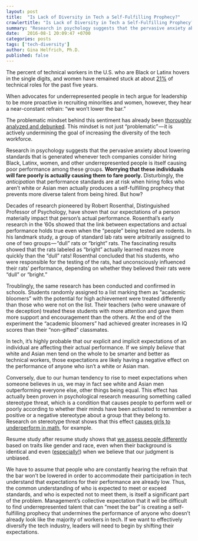 ```yaml
---
layout: post
title:  "Is Lack of Diversity in Tech a Self-Fulfilling Prophecy?"
crawlertitle: "Is Lack of Diversity in Tech a Self-Fulfilling Prophecy?"
summary: "Research in psychology suggests that the pervasive anxiety about lowering standards that is generated whenever tech companies consider hiring Black, Latinx, women, and other underrepresented people is itself causing poor performance among these groups."
date:   2016-08-1 20:09:47 +0700
categories: posts
tags: ['tech-diversity']
author: Gina Helfrich, Ph.D.
published: false
---
```

The percent of technical workers in the U.S. who are Black or Latinx hovers in the single digits, and women have remained stuck at about [21%](http://anitaborg.org/news/measure-what-matters/) of technical roles for the past five years.

When advocates for underrepresented people in tech argue for leadership to be more proactive in recruiting minorities and women, however, they hear a near-constant refrain: “we won’t lower the bar.”

The problematic mindset behind this sentiment has already been [thoroughly analyzed and debunked](https://byrslf.co/what-you-re-really-saying-when-you-talk-about-lowering-the-bar-in-hiring-a30d9b12430f#.fktuvi9fy). This mindset is not just “problematic” — it is actively undermining the goal of increasing the diversity of the tech workforce.

Research in psychology suggests that the pervasive anxiety about lowering standards that is generated whenever tech companies consider hiring Black, Latinx, women, and other underrepresented people is itself causing poor performance among these groups. **Worrying that these individuals will fare poorly is actually causing them to fare poorly.** Disturbingly, the _anticipation_ that performance standards are at risk when hiring folks who aren’t white or Asian men actually produces a self-fulfilling prophecy that prevents more diverse talent from being hired. But how?

Decades of research pioneered by Robert Rosenthal, Distinguished Professor of Psychology, have shown that our expectations of a person materially impact that person’s actual performance. Rosenthal’s early research in the ’60s showed that the link between expectations and actual performance holds true even when the “people” being tested are rodents. In his landmark study, a group of standard lab rats were arbitrarily assigned to one of two groups — “dull” rats or “bright” rats. The fascinating results showed that the rats labeled as “bright” actually learned mazes more quickly than the “dull” rats! Rosenthal concluded that his students, who were responsible for the testing of the rats, had unconsciously influenced their rats’ performance, depending on whether they believed their rats were “dull” or “bright.”

Troublingly, the same research has been conducted and confirmed in schools. Students randomly assigned to a list marking them as “academic bloomers” with the potential for high achievement were treated differently than those who were not on the list. Their teachers (who were unaware of the deception) treated these students with more attention and gave them more support and encouragement than the others. At the end of the experiment the “academic bloomers” had achieved greater increases in IQ scores than their “non-gifted” classmates.

In tech, it’s highly probable that our explicit and implicit expectations of an individual are affecting their actual performance. If we simply _believe_ that white and Asian men tend on the whole to be smarter and better as technical workers, those expectations are likely having a negative effect on the performance of anyone who isn’t a white or Asian man.

Conversely, due to our human tendency to rise to meet expectations when someone believes in us, we may in fact see white and Asian men outperforming everyone else, other things being equal. This effect has actually been proven in psychological research measuring something called stereotype threat, which is a condition that causes people to perform well or poorly according to whether their minds have been activated to remember a positive or a negative stereotype about a group that they belong to. Research on stereotype threat shows that this effect [causes girls to underperform in math](http://news.indiana.edu/releases/iu/2015/03/stereotype-threats.shtml), for example.

Resume study after resume study shows that [we assess people differently](http://news.yale.edu/2012/09/24/scientists-not-immune-gender-bias-yale-study-shows) based on traits like gender and race, even when their background is identical and even ([especially!](http://asq.sagepub.com/content/55/4/543.short)) when we believe that our judgment is unbiased.

We have to assume that people who are constantly hearing the refrain that the bar won’t be lowered in order to accommodate their participation in tech understand that expectations for their performance are already low. Thus, the common understanding of who is expected to meet or exceed standards, and who is expected not to meet them, is itself a significant part of the problem. Management’s collective expectation that it will be difficult to find underrepresented talent that can “meet the bar” is creating a self-fulfilling prophecy that undermines the performance of anyone who doesn’t already look like the majority of workers in tech. If we want to effectively diversify the tech industry, leaders will need to begin by shifting their expectations.
